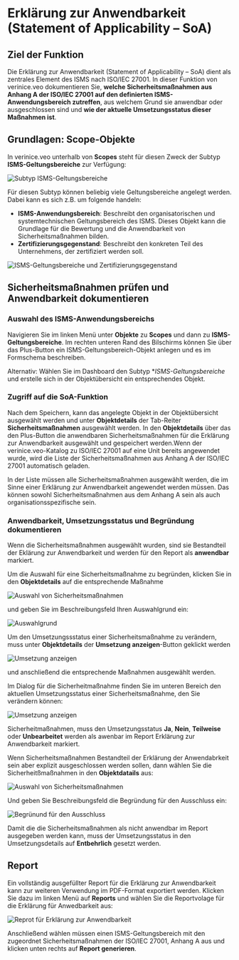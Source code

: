 <!-- © 2025 The Project Contributors - see AUTHORS.txt -->
# Erklärung zur Anwendbarkeit (Statement of Applicability – SoA)

## Ziel der Funktion

Die Erklärung zur Anwendbarkeit (Statement of Applicability – SoA) dient als zentrales Element des ISMS nach ISO/IEC 27001. In dieser Funktion von verinice.veo dokumentieren Sie, **welche Sicherheitsmaßnahmen aus Anhang A der ISO/IEC 27001 auf den definierten ISMS-Anwendungsbereich zutreffen**, aus welchem Grund sie anwendbar oder ausgeschlossen sind und **wie der aktuelle Umsetzungsstatus dieser Maßnahmen ist**.

## Grundlagen: Scope-Objekte

In verinice.veo unterhalb von **Scopes** steht für diesen Zweck der Subtyp **ISMS-Geltungsbereiche** zur Verfügung:

![Subtyp ISMS-Geltungsbereiche](/assets/domain-iso/subtype_scope.png)

Für diesen Subtyp können beliebig viele Geltungsbereiche angelegt werden. Dabei kann es sich z.B. um folgende handeln:

- **ISMS-Anwendungsbereich**: Beschreibt den organisatorischen und systemtechnischen Geltungsbereich des ISMS. Dieses Objekt kann die Grundlage für die Bewertung und die Anwendbarkeit von Sicherheitsmaßnahmen bilden.
- **Zertifizierungsgegenstand**: Beschreibt den konkreten Teil des Unternehmens, der zertifiziert werden soll. 

![ISMS-Geltungsbereiche und Zertifizierungsgegenstand](/assets/domain-iso/two_scopes.png)


## Sicherheitsmaßnahmen prüfen und Anwendbarkeit dokumentieren

### Auswahl des ISMS-Anwendungsbereichs

Navigieren Sie im linken Menü unter **Objekte** zu **Scopes** und dann zu **ISMS-Geltungsbereiche**. Im rechten unteren Rand des Bilschirms können Sie über das Plus-Button ein ISMS-Geltungsbereich-Objekt anlegen und es im Formschema beschreiben.

Alternativ: Wählen Sie im Dashboard den Subtyp **ISMS-Geltungsbereiche* und erstelle sich in der Objektübersicht ein entsprechendes Objekt.

### Zugriff auf die SoA-Funktion

Nach dem Speichern, kann das angelegte Objekt in der Objektübersicht ausgewählt werden und unter **Objektdetails** der Tab-Reiter **Sicherheitsmaßnahmen** ausgewählt werden. In den **Objektdetails** über das den Plus-Button die anwendbaren Sicherheitsmaßnahmen für die Erklärung zur Anwendbarkeit ausgewählt und gespeichert werden.Wenn der verinice.veo-Katalog zu ISO/IEC 27001 auf eine Unit bereits angewendet wurde, wird die Liste der Sicherheitsmaßnahmen aus Anhang A der ISO/IEC 27001 automatisch geladen.

In der Liste müssen alle Sicherheitsmaßnahmen ausgewählt werden, die im Sinne einer Erklärung zur Anwendbarkeit angewendet werden müssen. Das können sowohl Sicherheitsmaßnahmen aus dem Anhang A sein als auch organisationsspezifische sein.

### Anwendbarkeit, Umsetzungsstatus und Begründung dokumentieren

Wenn die Sicherheitsmaßnahmen ausgewählt wurden, sind sie Bestandteil der Eklärung zur Anwendbarkeit und werden für den Report als **anwendbar** markiert. 

Um die Auswahl für eine Sicherheitsmaßnahme zu begründen, klicken Sie in den **Objektdetails** auf die entsprechende Maßnahme

![Auswahl von Sicherheitsmaßnahmen](/assets/domain-iso/select_control.png)

und geben Sie im Beschreibungsfeld Ihren Auswahlgrund ein:

![Auswahlgrund](/assets/domain-iso/select_reason.png)

Um den Umsetzungssstatus einer Sicherheitsmaßnahme zu verändern, muss unter **Objektdetails** der **Umsetzung anzeigen**-Button geklickt werden

![Umsetzung anzeigen](/assets/domain-iso/show_implementation.png)

und anschließend die entsprechende Maßnahmen ausgewählt werden.

Im Dialog für die Sicherheitmaßnahme finden Sie im unteren Bereich den aktuellen Umsetzungsstatus einer Sicherheitsmaßnahme, den Sie verändern können:

![Umsetzung anzeigen](/assets/domain-iso/implementation_status.png)

Sicherheitmaßnahmen, muss den Umsetzungsstatus **Ja**, **Nein**, **Teilweise** oder **Unbearbeitet** werden als awenbar im Report Erklärung zur Anwendbarkeit markiert.

Wenn Sicherheitsmaßnahmen Bestandteil der Erklärung der Anwendabrkeit sein aber explizit ausgeschlossen werden sollen, dann wählen Sie die Sicherheitßmaßnahmen in den **Objektdatails** aus:

![Auswahl von Sicherheitsmaßnahmen](/assets/domain-iso/document_explusion.png)

Und geben Sie Beschreibungsfeld die Begründung für den Ausschluss ein:

![Begrünund für den Ausschluss](/assets/domain-iso/decription_exlclusion.png)

Damit die die Sicherheitsmaßnahmen als nicht anwendbar im Report ausgegeben werden kann, muss der Umsetzungsstatus in den Umsetzungsdetails auf **Entbehrlich** gesetzt werden.


## Report

Ein vollständig ausgefüllter Report für die Erklärung zur Anwendbarkeit kann zur weiteren Verwendung im PDF-Format exportiert werden. Klicken Sie dazu im linken Menü auf **Reports** und wählen Sie die Reportvolage für die Erklärung für Anwedbarkeit aus:

![Reprot für Erklärung zur Anwendbarkeit](/assets/domain-iso/report_soa.png)

Anschließend wählen müssen einen ISMS-Geltungsbereich mit den zugeordnet Sicherheitsmaßnahmen der ISO/IEC 27001, Anhang A aus und klicken unten rechts auf **Report generieren**.
